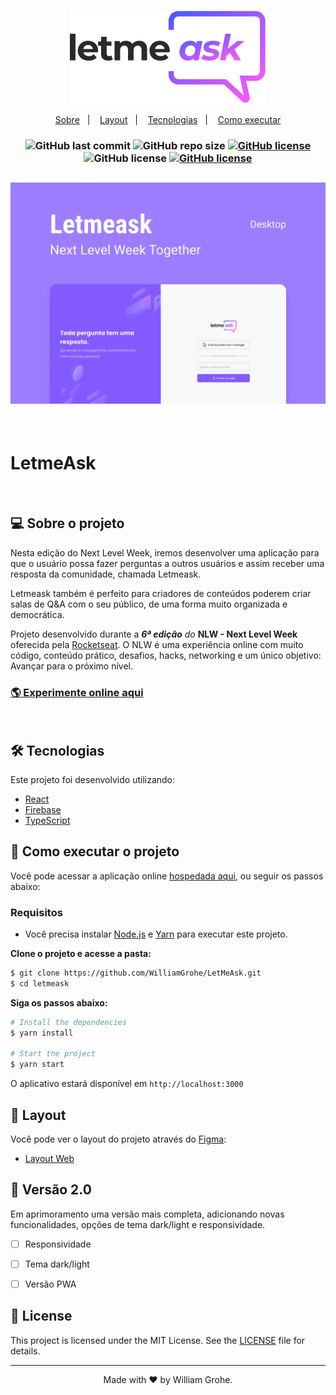 <p align="center">
  <img alt="Logo Letmeask" src="./src/assets/images/logo.svg">
</p>

<p align="center">
  <a href="#-sobre-o-projeto">Sobre</a>&nbsp;&nbsp;&nbsp;|&nbsp;&nbsp;&nbsp;
  <a href="#-layout">Layout</a>&nbsp;&nbsp;&nbsp;|&nbsp;&nbsp;&nbsp;
  <a href="#-tecnologias">Tecnologias</a>&nbsp;&nbsp;&nbsp;|&nbsp;&nbsp;&nbsp;
  <a href="#-como-executar-o-projeto">Como executar</a>
</p>

<h3 align="center">
    <img alt="GitHub last commit" src="https://img.shields.io/github/last-commit/WilliamGrohe/LetMeAsk?style=plastic">
    <img alt="GitHub repo size" src="https://img.shields.io/github/repo-size/WilliamGrohe/LetMeAsk?style=plastic">
    <a href="https://github.com/WilliamGrohe/LetMeAsk"><img alt="GitHub license" src="https://img.shields.io/github/license/WilliamGrohe/LetMeAsk?style=plastic"></a>
    <img alt="GitHub license" src="https://img.shields.io/badge/Version%20v1.0-Complete-success?style=plastic&logo=">
    <a href="#versao-2.0"><img alt="GitHub license" src="https://img.shields.io/badge/Version%20v2.0-Construction-important?style=plastic&logo=React"></a>
</h3>

<h2 align="center">
    <img alt="Letmeask Imagem de Capa" title="Letmeask Imagem de Capa" src="./src/assets/images/cover.svg" />
</h2>
<br>

# LetmeAsk

<br>

## 💻 Sobre o projeto

Nesta edição do Next Level Week, iremos desenvolver uma aplicação para que o usuário possa fazer perguntas a outros usuários e assim receber uma resposta da comunidade, chamada Letmeask.

Letmeask também é perfeito para criadores de conteúdos poderem criar salas de Q&A com o seu público, de uma forma muito organizada e democrática.

Projeto desenvolvido durante a ***6ª edição** do* **NLW - Next Level Week** oferecida pela [Rocketseat](https://blog.rocketseat.com.br/primeira-next-level-week/).
O NLW é uma experiência online com muito código, conteúdo prático, desafios, hacks, networking e um único objetivo:
Avançar para o próximo nível.

<h3><a href="https://letmeask-49aa6.web.app" target="_blank">🌎 Experimente online aqui</a></h3>

<br>

## 🛠 Tecnologias

Este projeto foi desenvolvido utilizando:

- [React](https://reactjs.org) 
- [Firebase](https://firebase.google.com/)
- [TypeScript](https://www.typescriptlang.org/)

## 🚀 Como executar o projeto

Você pode acessar a aplicação online <a href="https://letmeask-49aa6.web.app" target="_blank">hospedada aqui</a>, ou seguir os passos abaixo:

### Requisitos

- Você precisa instalar [Node.js](https://nodejs.org/en/download/) e [Yarn](https://yarnpkg.com/) para executar este projeto.

**Clone o projeto e acesse a pasta:**

```bash
$ git clone https://github.com/WilliamGrohe/LetMeAsk.git
$ cd letmeask
```

**Siga os passos abaixo:**
```bash
# Install the dependencies
$ yarn install

# Start the project
$ yarn start
```
O aplicativo estará disponível em `http://localhost:3000`

## 🎨 Layout

Você pode ver o layout do projeto através do [Figma](http://figma.com/):

- [Layout Web](https://www.figma.com/file/u0BQK8rCf2KgzcukdRRCWh/Letmeask/duplicate) 

## 🚧 Versão 2.0
Em aprimoramento uma versão mais completa, adicionando novas funcionalidades, opções de tema dark/light e responsividade.

- [ ] Responsividade
- [ ] Tema dark/light
- [ ] Versão PWA


## 📝 License

This project is licensed under the MIT License. See the [LICENSE](LICENSE) file for details.


---

<p align="center">Made with ❤️ by William Grohe.</p>